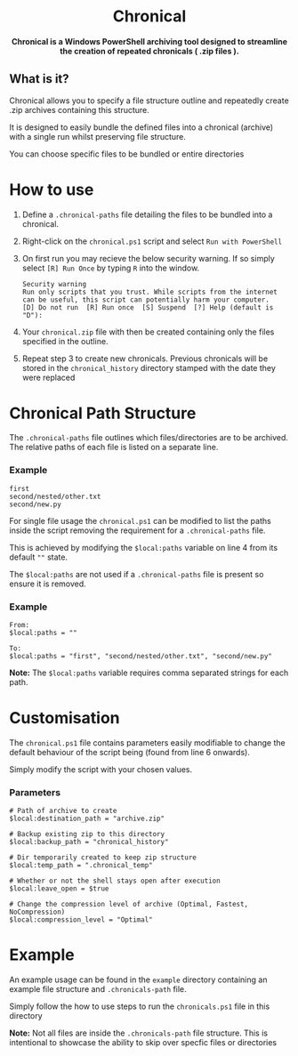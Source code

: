 <div align="center">

# Chronical
#### Chronical is a Windows PowerShell archiving tool designed to streamline the creation of repeated chronicals ( .zip files ).

<div align="left">

## What is it?
Chronical allows you to specify a file structure outline and repeatedly create .zip archives containing this structure.

It is designed to easily bundle the defined files into a chronical (archive) with a single run whilst preserving file structure.

You can choose specific files to be bundled or entire directories

# How to use
1. Define a `.chronical-paths` file detailing the files to be bundled into a chronical.

2. Right-click on the `chronical.ps1` script and select `Run with PowerShell`

3. On first run you may recieve the below security warning. If so simply select `[R] Run Once` by typing `R` into the window.
	```
	Security warning
	Run only scripts that you trust. While scripts from the internet can be useful, this script can potentially harm your computer.
	[D] Do not run  [R] Run once  [S] Suspend  [?] Help (default is "D"):
	```

4. Your `chronical.zip` file with then be created containing only the files specified in the outline.

5. Repeat step 3 to create new chronicals. Previous chronicals will be stored in the `chronical_history` directory stamped with the date they were replaced


# Chronical Path Structure
The `.chronical-paths` file outlines which files/directories are to be archived. The relative paths of each file is listed on a separate line.

### Example
```
first
second/nested/other.txt
second/new.py
```

For single file usage the `chronical.ps1` can be modified to list the paths inside the script removing the requirement for a `.chronical-paths` file.

This is achieved by modifying the `$local:paths` variable on line 4 from its default `""` state.

The `$local:paths` are not used if a `.chronical-paths` file is present so ensure it is removed.

### Example
```
From:
$local:paths = ""

To:
$local:paths = "first", "second/nested/other.txt", "second/new.py"
```

**Note:** The `$local:paths` variable requires comma separated strings for each path.


# Customisation

The `chronical.ps1` file contains parameters easily modifiable to change the default behaviour of the script being (found from line 6 onwards).

Simply modify the script with your chosen values.

### Parameters
```
# Path of archive to create
$local:destination_path = "archive.zip"

# Backup existing zip to this directory
$local:backup_path = "chronical_history" 

# Dir temporarily created to keep zip structure
$local:temp_path = ".chronical_temp" 

# Whether or not the shell stays open after execution
$local:leave_open = $true

# Change the compression level of archive (Optimal, Fastest, NoCompression)
$local:compression_level = "Optimal"
```

# Example

An example usage can be found in the `example` directory containing an example file structure and `.chronicals-path` file.

Simply follow the how to use steps to run the `chronicals.ps1` file in this directory

**Note:** Not all files are inside the `.chronicals-path` file structure. This is intentional to showcase the ability to skip over specfic files or directories